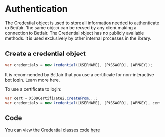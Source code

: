 # Authentication
The Credential object is used to store all information needed to authenticate to Betfair. 
The same object can be reused by any client making a connection to Betfair.
The Credential object has no publicly available methods. It is used exclusively by other internal processes in the library.

## Create a credential object

```csharp
var credentials = new Credential([USERNAME], [PASSWORD], [APPKEY]);
```
It is recommended by Betfair that you use a certificate for non-interactive bot login.
[Learn more here](https://docs.developer.betfair.com/display/1smk3cen4v3lu3yomq5qye0ni/Non-Interactive+%28bot%29+login).

To use a certificate to login:
```csharp
var cert = X509Certificate2.CreateFrom...;
var credentials = new Credential([USERNAME], [PASSWORD], [APPKEY], cert);
```

## Code
You can view the Credential classes code [here](/src/Betfair/Core/Login/Credentials.cs)